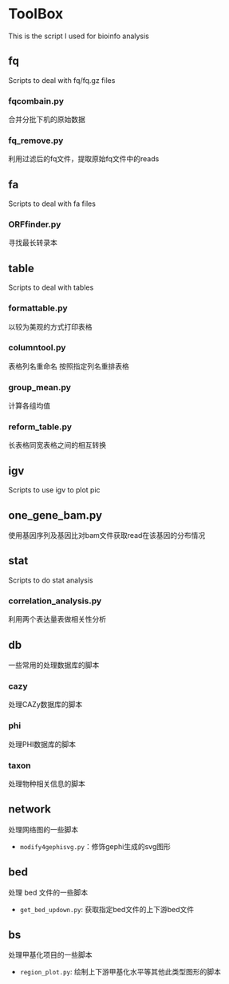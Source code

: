 # ToolBox
This is the script I used for bioinfo analysis

## fq
Scripts to deal with fq/fq.gz files

### fqcombain.py
合并分批下机的原始数据

### fq_remove.py
利用过滤后的fq文件，提取原始fq文件中的reads


## fa
Scripts to deal with fa files

### ORFfinder.py
寻找最长转录本


## table
Scripts to deal with tables

### formattable.py
以较为美观的方式打印表格

### columntool.py
表格列名重命名
按照指定列名重排表格

### group_mean.py
计算各组均值

### reform_table.py
长表格同宽表格之间的相互转换


## igv
Scripts to use igv to plot pic


## one_gene_bam.py
使用基因序列及基因比对bam文件获取read在该基因的分布情况


## stat
Scripts to do stat analysis

### correlation_analysis.py
利用两个表达量表做相关性分析


## db
一些常用的处理数据库的脚本

### cazy
处理CAZy数据库的脚本

### phi
处理PHI数据库的脚本

### taxon
处理物种相关信息的脚本


## network
处理网络图的一些脚本
- `modify4gephisvg.py`：修饰gephi生成的svg图形

## bed
处理 bed 文件的一些脚本
- `get_bed_updown.py`: 获取指定bed文件的上下游bed文件

## bs
处理甲基化项目的一些脚本
- `region_plot.py`: 绘制上下游甲基化水平等其他此类型图形的脚本